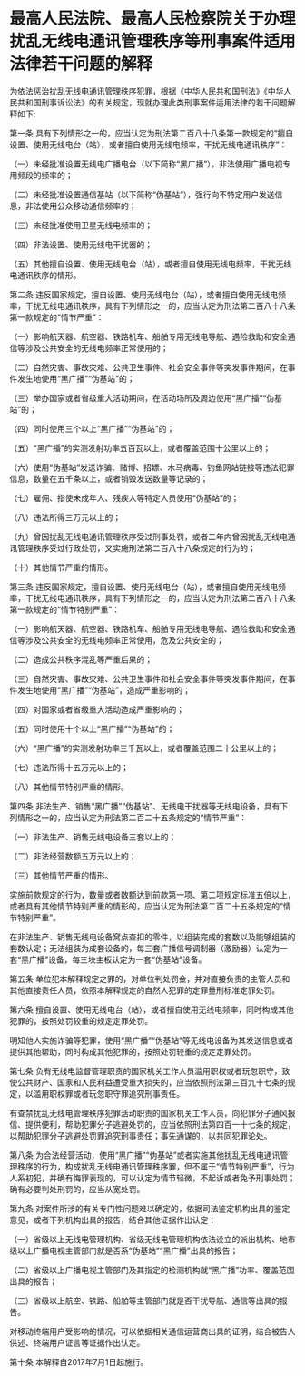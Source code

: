 # 最高人民法院、最高人民检察院关于办理扰乱无线电通讯管理秩序等刑事案件适用法律若干问题的解释

<!-- INFO END -->

为依法惩治扰乱无线电通讯管理秩序犯罪，根据《中华人民共和国刑法》《中华人民共和国刑事诉讼法》的有关规定，现就办理此类刑事案件适用法律的若干问题解释如下:

第一条 具有下列情形之一的，应当认定为刑法第二百八十八条第一款规定的“擅自设置、使用无线电台（站），或者擅自使用无线电频率，干扰无线电通讯秩序”：

（一）未经批准设置无线电广播电台（以下简称“黑广播”），非法使用广播电视专用频段的频率的；

（二）未经批准设置通信基站（以下简称“伪基站”），强行向不特定用户发送信息，非法使用公众移动通信频率的；

（三）未经批准使用卫星无线电频率的；

（四）非法设置、使用无线电干扰器的；

（五）其他擅自设置、使用无线电台（站），或者擅自使用无线电频率，干扰无线电通讯秩序的情形。

第二条 违反国家规定，擅自设置、使用无线电台（站），或者擅自使用无线电频率，干扰无线电通讯秩序，具有下列情形之一的，应当认定为刑法第二百八十八条第一款规定的“情节严重”：

（一）影响航天器、航空器、铁路机车、船舶专用无线电导航、遇险救助和安全通信等涉及公共安全的无线电频率正常使用的；

（二）自然灾害、事故灾难、公共卫生事件、社会安全事件等突发事件期间，在事件发生地使用“黑广播”“伪基站”的；

（三）举办国家或者省级重大活动期间，在活动场所及周边使用“黑广播”“伪基站”的；

（四）同时使用三个以上“黑广播”“伪基站”的；

（五）“黑广播”的实测发射功率五百瓦以上，或者覆盖范围十公里以上的；

（六）使用“伪基站”发送诈骗、赌博、招嫖、木马病毒、钓鱼网站链接等违法犯罪信息，数量在五千条以上，或者销毁发送数量等记录的；

（七）雇佣、指使未成年人、残疾人等特定人员使用“伪基站”的；

（八）违法所得三万元以上的；

（九）曾因扰乱无线电通讯管理秩序受过刑事处罚，或者二年内曾因扰乱无线电通讯管理秩序受过行政处罚，又实施刑法第二百八十八条规定的行为的；

（十）其他情节严重的情形。

第三条 违反国家规定，擅自设置、使用无线电台（站），或者擅自使用无线电频率，干扰无线电通讯秩序，具有下列情形之一的，应当认定为刑法第二百八十八条第一款规定的“情节特别严重”：

（一）影响航天器、航空器、铁路机车、船舶专用无线电导航、遇险救助和安全通信等涉及公共安全的无线电频率正常使用，危及公共安全的；

（二）造成公共秩序混乱等严重后果的；

（三）自然灾害、事故灾难、公共卫生事件和社会安全事件等突发事件期间，在事件发生地使用“黑广播”“伪基站”，造成严重影响的；

（四）对国家或者省级重大活动造成严重影响的；

（五）同时使用十个以上“黑广播”“伪基站”的；

（六）“黑广播”的实测发射功率三千瓦以上，或者覆盖范围二十公里以上的；

（七）违法所得十五万元以上的；

（八）其他情节特别严重的情形。

第四条 非法生产、销售“黑广播”“伪基站”、无线电干扰器等无线电设备，具有下列情形之一的，应当认定为刑法第二百二十五条规定的“情节严重”：

（一）非法生产、销售无线电设备三套以上的；

（二）非法经营数额五万元以上的；

（三）其他情节严重的情形。

实施前款规定的行为，数量或者数额达到前款第一项、第二项规定标准五倍以上，或者具有其他情节特别严重的情形的，应当认定为刑法第二百二十五条规定的“情节特别严重”。

在非法生产、销售无线电设备窝点查扣的零件，以组装完成的套数以及能够组装的套数认定；无法组装为成套设备的，每三套广播信号调制器（激励器）认定为一套“黑广播”设备，每三块主板认定为一套“伪基站”设备。

第五条 单位犯本解释规定之罪的，对单位判处罚金，并对直接负责的主管人员和其他直接责任人员，依照本解释规定的自然人犯罪的定罪量刑标准定罪处罚。

第六条 擅自设置、使用无线电台（站），或者擅自使用无线电频率，同时构成其他犯罪的，按照处罚较重的规定定罪处罚。

明知他人实施诈骗等犯罪，使用“黑广播”“伪基站”等无线电设备为其发送信息或者提供其他帮助，同时构成其他犯罪的，按照处罚较重的规定定罪处罚。

第七条 负有无线电监督管理职责的国家机关工作人员滥用职权或者玩忽职守，致使公共财产、国家和人民利益遭受重大损失的，应当依照刑法第三百九十七条的规定，以滥用职权罪或者玩忽职守罪追究刑事责任。

有查禁扰乱无线电管理秩序犯罪活动职责的国家机关工作人员，向犯罪分子通风报信、提供便利，帮助犯罪分子逃避处罚的，应当依照刑法第四百一十七条的规定，以帮助犯罪分子逃避处罚罪追究刑事责任；事先通谋的，以共同犯罪论处。

第八条 为合法经营活动，使用“黑广播”“伪基站”或者实施其他扰乱无线电通讯管理秩序的行为，构成扰乱无线电通讯管理秩序罪，但不属于“情节特别严重”，行为人系初犯，并确有悔罪表现的，可以认定为情节轻微，不起诉或者免予刑事处罚；确有必要判处刑罚的，应当从宽处罚。

第九条 对案件所涉的有关专门性问题难以确定的，依据司法鉴定机构出具的鉴定意见，或者下列机构出具的报告，结合其他证据作出认定：

（一）省级以上无线电管理机构、省级无线电管理机构依法设立的派出机构、地市级以上广播电视主管部门就是否系“伪基站”“黑广播”出具的报告；

（二）省级以上广播电视主管部门及其指定的检测机构就“黑广播”功率、覆盖范围出具的报告；

（三）省级以上航空、铁路、船舶等主管部门就是否干扰导航、通信等出具的报告。

对移动终端用户受影响的情况，可以依据相关通信运营商出具的证明，结合被告人供述、终端用户证言等证据作出认定。

第十条 本解释自2017年7月1日起施行。

